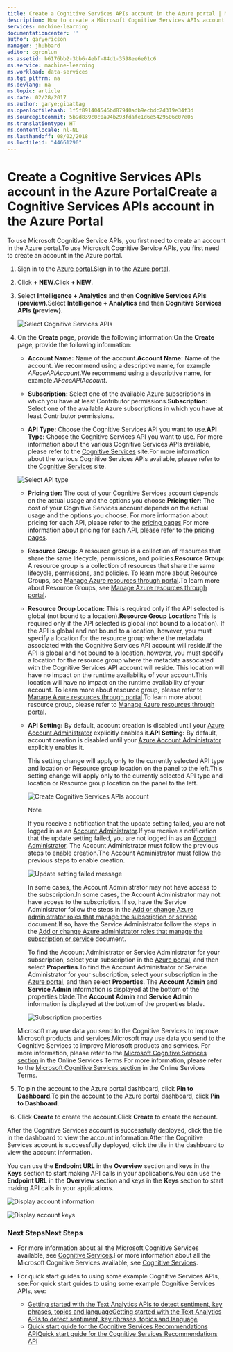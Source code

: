 ```yaml
---
title: Create a Cognitive Services APIs account in the Azure portal | Microsoft Docs
description: How to create a Microsoft Cognitive Services APIs account in the Azure portal.
services: machine-learning
documentationcenter: ''
author: garyericson
manager: jhubbard
editor: cgronlun
ms.assetid: b6176bb2-3bb6-4ebf-84d1-3598ee6e01c6
ms.service: machine-learning
ms.workload: data-services
ms.tgt_pltfrm: na
ms.devlang: na
ms.topic: article
ms.date: 02/28/2017
ms.author: garye;gibattag
ms.openlocfilehash: 1f5f891404546bd87940adb9ecbdc2d319e34f3d
ms.sourcegitcommit: 5b9d839c0c0a94b293fdafe1d6e5429506c07e05
ms.translationtype: HT
ms.contentlocale: nl-NL
ms.lasthandoff: 08/02/2018
ms.locfileid: "44661290"
---
```

# <a name="create-a-cognitive-services-apis-account-in-the-azure-portal"></a><span data-ttu-id="7e626-103">Create a Cognitive Services APIs account in the Azure Portal</span><span class="sxs-lookup"><span data-stu-id="7e626-103">Create a Cognitive Services APIs account in the Azure Portal</span></span>

<span data-ttu-id="7e626-104">To use Microsoft Cognitive Service APIs, you first need to create an account in the Azure portal.</span><span class="sxs-lookup"><span data-stu-id="7e626-104">To use Microsoft Cognitive Service APIs, you first need to create an account in the Azure portal.</span></span>

1. <span data-ttu-id="7e626-105">Sign in to the [Azure portal](http://portal.azure.com).</span><span class="sxs-lookup"><span data-stu-id="7e626-105">Sign in to the [Azure portal](http://portal.azure.com).</span></span>

2. <span data-ttu-id="7e626-106">Click **+ NEW**.</span><span class="sxs-lookup"><span data-stu-id="7e626-106">Click **+ NEW**.</span></span>

3. <span data-ttu-id="7e626-107">Select **Intelligence + Analytics** and then **Cognitive Services APIs (preview)**.</span><span class="sxs-lookup"><span data-stu-id="7e626-107">Select **Intelligence + Analytics** and then **Cognitive Services APIs (preview)**.</span></span>

    ![Select Cognitive Services APIs](https://docstestmedia1.blob.core.windows.net/azure-media/articles/cognitive-services/media/cognitive-services-apis-create-account/select-cognitive-services-apis.png)

4. <span data-ttu-id="7e626-109">On the **Create** page, provide the following information:</span><span class="sxs-lookup"><span data-stu-id="7e626-109">On the **Create** page, provide the following information:</span></span>

    -   <span data-ttu-id="7e626-110">**Account Name:** Name of the account.</span><span class="sxs-lookup"><span data-stu-id="7e626-110">**Account Name:** Name of the account.</span></span> <span data-ttu-id="7e626-111">We recommend using a descriptive name, for example *AFaceAPIAccount*.</span><span class="sxs-lookup"><span data-stu-id="7e626-111">We recommend using a descriptive name, for example *AFaceAPIAccount*.</span></span>

    -   <span data-ttu-id="7e626-112">**Subscription:** Select one of the available Azure subscriptions in which you have at least Contributor permissions.</span><span class="sxs-lookup"><span data-stu-id="7e626-112">**Subscription:** Select one of the available Azure subscriptions in which you have at least Contributor permissions.</span></span>

    -   <span data-ttu-id="7e626-113">**API Type:** Choose the Cognitive Services API you want to use.</span><span class="sxs-lookup"><span data-stu-id="7e626-113">**API Type:** Choose the Cognitive Services API you want to use.</span></span> <span data-ttu-id="7e626-114">For more information about the various Cognitive Services APIs available, please refer to the [Cognitive Services](https://azure.microsoft.com/services/cognitive-services/) site.</span><span class="sxs-lookup"><span data-stu-id="7e626-114">For more information about the various Cognitive Services APIs available, please refer to the [Cognitive Services](https://azure.microsoft.com/services/cognitive-services/) site.</span></span>

    ![Select API type](https://docstestmedia1.blob.core.windows.net/azure-media/articles/cognitive-services/media/cognitive-services-apis-create-account/list-of-apis.png)

    -   <span data-ttu-id="7e626-116">**Pricing tier:** The cost of your Cognitive Services account depends on the actual usage and the options you choose.</span><span class="sxs-lookup"><span data-stu-id="7e626-116">**Pricing tier:** The cost of your Cognitive Services account depends on the actual usage and the options you choose.</span></span> <span data-ttu-id="7e626-117">For more information about pricing for each API, please refer to the [pricing pages](https://azure.microsoft.com/pricing/details/cognitive-services/).</span><span class="sxs-lookup"><span data-stu-id="7e626-117">For more information about pricing for each API, please refer to the [pricing pages](https://azure.microsoft.com/pricing/details/cognitive-services/).</span></span>

    -   <span data-ttu-id="7e626-118">**Resource Group:** A resource group is a collection of resources that share the same lifecycle, permissions, and policies.</span><span class="sxs-lookup"><span data-stu-id="7e626-118">**Resource Group:** A resource group is a collection of resources that share the same lifecycle, permissions, and policies.</span></span> <span data-ttu-id="7e626-119">To learn more about Resource Groups, see [Manage Azure resources through portal](https://docs.microsoft.com/azure/azure-resource-manager/resource-group-portal).</span><span class="sxs-lookup"><span data-stu-id="7e626-119">To learn more about Resource Groups, see [Manage Azure resources through portal](https://docs.microsoft.com/azure/azure-resource-manager/resource-group-portal).</span></span>

    -   <span data-ttu-id="7e626-120">**Resource Group Location:** This is required only if the API selected is global (not bound to a location).</span><span class="sxs-lookup"><span data-stu-id="7e626-120">**Resource Group Location:** This is required only if the API selected is global (not bound to a location).</span></span> <span data-ttu-id="7e626-121">If the API is global and not bound to a location, however, you must specify a location for the resource group where the metadata associated with the Cognitive Services API account will reside.</span><span class="sxs-lookup"><span data-stu-id="7e626-121">If the API is global and not bound to a location, however, you must specify a location for the resource group where the metadata associated with the Cognitive Services API account will reside.</span></span> <span data-ttu-id="7e626-122">This location will have no impact on the runtime availability of your account.</span><span class="sxs-lookup"><span data-stu-id="7e626-122">This location will have no impact on the runtime availability of your account.</span></span> <span data-ttu-id="7e626-123">To learn more about resource group, please refer to [Manage Azure resources through portal](https://docs.microsoft.com/azure/azure-resource-manager/resource-group-portal).</span><span class="sxs-lookup"><span data-stu-id="7e626-123">To learn more about resource group, please refer to [Manage Azure resources through portal](https://docs.microsoft.com/azure/azure-resource-manager/resource-group-portal).</span></span>

    -   <span data-ttu-id="7e626-124">**API Setting:** By default, account creation is disabled until your [Azure Account Administrator](https://docs.microsoft.com/azure/active-directory/active-directory-assign-admin-roles) explicitly enables it.</span><span class="sxs-lookup"><span data-stu-id="7e626-124">**API Setting:** By default, account creation is disabled until your [Azure Account Administrator](https://docs.microsoft.com/azure/active-directory/active-directory-assign-admin-roles) explicitly enables it.</span></span>

        <span data-ttu-id="7e626-125">This setting change will apply only to the currently selected API type and location or Resource group location on the panel to the left.</span><span class="sxs-lookup"><span data-stu-id="7e626-125">This setting change will apply only to the currently selected API type and location or Resource group location on the panel to the left.</span></span>

        ![Create Cognitive Services APIs account](https://docstestmedia1.blob.core.windows.net/azure-media/articles/cognitive-services/media/cognitive-services-apis-create-account/create-account.png)

        > [!NOTE]
        > <span data-ttu-id="7e626-127">If you receive a notification that the update setting failed, you are not logged in as an [Account Administrator](https://docs.microsoft.com/azure/billing/billing-add-change-azure-subscription-administrator#types-of-azure-admin-accounts).</span><span class="sxs-lookup"><span data-stu-id="7e626-127">If you receive a notification that the update setting failed, you are not logged in as an [Account Administrator](https://docs.microsoft.com/azure/billing/billing-add-change-azure-subscription-administrator#types-of-azure-admin-accounts).</span></span> <span data-ttu-id="7e626-128">The Account Administrator must follow the previous steps to enable creation.</span><span class="sxs-lookup"><span data-stu-id="7e626-128">The Account Administrator must follow the previous steps to enable creation.</span></span>
        >
        > ![Update setting failed message](https://docstestmedia1.blob.core.windows.net/azure-media/articles/cognitive-services/media/cognitive-services-apis-create-account/updatefailed.png)
        
        <span data-ttu-id="7e626-130">In some cases, the Account Administrator may not have access to the subscription.</span><span class="sxs-lookup"><span data-stu-id="7e626-130">In some cases, the Account Administrator may not have access to the subscription.</span></span> <span data-ttu-id="7e626-131">If so, have the Service Administrator follow the steps in the [Add or change Azure administrator roles that manage the subscription or service](https://docs.microsoft.com/azure/billing/billing-add-change-azure-subscription-administrator) document.</span><span class="sxs-lookup"><span data-stu-id="7e626-131">If so, have the Service Administrator follow the steps in the [Add or change Azure administrator roles that manage the subscription or service](https://docs.microsoft.com/azure/billing/billing-add-change-azure-subscription-administrator) document.</span></span>
        
        <span data-ttu-id="7e626-132">To find the Account Administrator or Service Administrator for your subscription, select your subscription in the [Azure portal](https://portal.azure.com), and then select __Properties__.</span><span class="sxs-lookup"><span data-stu-id="7e626-132">To find the Account Administrator or Service Administrator for your subscription, select your subscription in the [Azure portal](https://portal.azure.com), and then select __Properties__.</span></span> <span data-ttu-id="7e626-133">The __Account Admin__ and __Service Admin__ information is displayed at the bottom of the properties blade.</span><span class="sxs-lookup"><span data-stu-id="7e626-133">The __Account Admin__ and __Service Admin__ information is displayed at the bottom of the properties blade.</span></span>
        
        ![Subscription properties](https://docstestmedia1.blob.core.windows.net/azure-media/articles/cognitive-services/media/cognitive-services-apis-create-account/subscription-properties.png)
    
    <span data-ttu-id="7e626-135">Microsoft may use data you send to the Cognitive Services to improve Microsoft products and services.</span><span class="sxs-lookup"><span data-stu-id="7e626-135">Microsoft may use data you send to the Cognitive Services to improve Microsoft products and services.</span></span> <span data-ttu-id="7e626-136">For more information, please refer to the [Microsoft Cognitive Services section](http://www.microsoft.com/Licensing/product-licensing/products.aspx) in the Online Services Terms.</span><span class="sxs-lookup"><span data-stu-id="7e626-136">For more information, please refer to the [Microsoft Cognitive Services section](http://www.microsoft.com/Licensing/product-licensing/products.aspx) in the Online Services Terms.</span></span>

5. <span data-ttu-id="7e626-137">To pin the account to the Azure portal dashboard, click **Pin to Dashboard**.</span><span class="sxs-lookup"><span data-stu-id="7e626-137">To pin the account to the Azure portal dashboard, click **Pin to Dashboard**.</span></span>

6. <span data-ttu-id="7e626-138">Click **Create** to create the account.</span><span class="sxs-lookup"><span data-stu-id="7e626-138">Click **Create** to create the account.</span></span>

<span data-ttu-id="7e626-139">After the Cognitive Services account is successfully deployed, click the tile in the dashboard to view the account information.</span><span class="sxs-lookup"><span data-stu-id="7e626-139">After the Cognitive Services account is successfully deployed, click the tile in the dashboard to view the account information.</span></span>

<span data-ttu-id="7e626-140">You can use the **Endpoint URL** in the **Overview** section and keys in the **Keys** section to start making API calls in your applications.</span><span class="sxs-lookup"><span data-stu-id="7e626-140">You can use the **Endpoint URL** in the **Overview** section and keys in the **Keys** section to start making API calls in your applications.</span></span>

![Display account information](https://docstestmedia1.blob.core.windows.net/azure-media/articles/cognitive-services/media/cognitive-services-apis-create-account/display-account.png)

![Display account keys](https://docstestmedia1.blob.core.windows.net/azure-media/articles/cognitive-services/media/cognitive-services-apis-create-account/account-keys.png)

### <a name="next-steps"></a><span data-ttu-id="7e626-143">Next Steps</span><span class="sxs-lookup"><span data-stu-id="7e626-143">Next Steps</span></span>

- <span data-ttu-id="7e626-144">For more information about all the Microsoft Cognitive Services available, see [Cognitive Services](https://azure.microsoft.com/services/cognitive-services/).</span><span class="sxs-lookup"><span data-stu-id="7e626-144">For more information about all the Microsoft Cognitive Services available, see [Cognitive Services](https://azure.microsoft.com/services/cognitive-services/).</span></span>

- <span data-ttu-id="7e626-145">For quick start guides to using some example Cognitive Services APIs, see:</span><span class="sxs-lookup"><span data-stu-id="7e626-145">For quick start guides to using some example Cognitive Services APIs, see:</span></span>
    - [<span data-ttu-id="7e626-146">Getting started with the Text Analytics APIs to detect sentiment, key phrases, topics and language</span><span class="sxs-lookup"><span data-stu-id="7e626-146">Getting started with the Text Analytics APIs to detect sentiment, key phrases, topics and language</span></span>](cognitive-services-text-analytics-quick-start.md)
    - [<span data-ttu-id="7e626-147">Quick start guide for the Cognitive Services Recommendations API</span><span class="sxs-lookup"><span data-stu-id="7e626-147">Quick start guide for the Cognitive Services Recommendations API</span></span>](cognitive-services-recommendations-quick-start.md)






